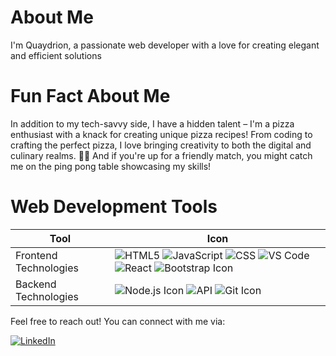 # About Me

I'm Quaydrion, a passionate web developer with a love for creating elegant and efficient solutions

# Fun Fact About Me

In addition to my tech-savvy side, I have a hidden talent – I'm a pizza enthusiast with a knack for creating unique pizza recipes! From coding to crafting the perfect pizza, I love bringing creativity to both the digital and culinary realms. 🍕✨ And if you're up for a friendly match, you might catch me on the ping pong table showcasing my skills!


# Web Development Tools

| Tool                                  | Icon                                                                                   |
|---------------------------------------|----------------------------------------------------------------------------------------|
|Frontend Technologies                          | ![HTML5](https://img.icons8.com/color/48/000000/html-5.png) ![JavaScript](https://img.icons8.com/color/48/000000/javascript.png) ![CSS](https://img.icons8.com/color/48/000000/css3.png) ![VS Code](https://img.icons8.com/color/48/000000/visual-studio-code-2019.png) ![React](https://img.icons8.com/color/48/000000/react-native.png) ![Bootstrap Icon](https://img.icons8.com/color/48/000000/bootstrap.png)       
| Backend Technologies                                 | ![Node.js Icon](https://img.icons8.com/color/48/000000/nodejs.png)  ![API](https://img.icons8.com/color/48/000000/api-settings.png)  ![Git Icon](https://img.icons8.com/color/48/000000/git.png)                        |

Feel free to reach out! You can connect with me via:

[![LinkedIn](https://img.shields.io/badge/LinkedIn-quaydrionb-blue?style=flat&logo=linkedin)](https://www.linkedin.com/in/quaydrionb)

